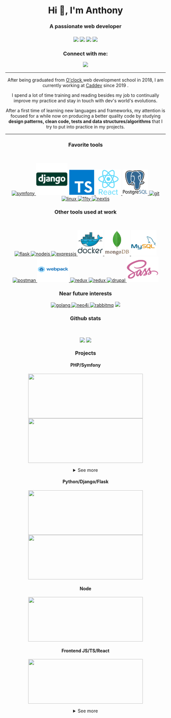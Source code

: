
<h1 align="center">Hi 👋, I'm Anthony</h1>
<h3 align="center">A passionate web developer</h3>

<h3 align="center">
<img src="https://img.shields.io/badge/-PHP-blue?style=flat&logo=php"/>
<img src="https://img.shields.io/badge/-Python-green?style=flat&logo=python"/>
<img src="https://img.shields.io/badge/-Typescript-lightgrey?style=flat&logo=typescript"/>
<img src="https://img.shields.io/badge/-Javascript-orange?style=flat&logo=javascript">
</h3>

<h3 align="center">Connect with me:</h3>
<p align="center">
<a href="https://linkedin.com/in/anthony-paulin"><img src="https://img.shields.io/badge/-LinkedIn-blue?logo=linkedin&style=for-the-badge"/></a>
</p>

---

<p align="center">
After being graduated from <a href="https://oclock.io" target="_blank" rel="noreferrer"> O'clock </a> web development school in 2018, I am currently working at <a href="https://caddev.info/" target="_blank" rel="noreferrer"> Caddev</a> since 2019 .</p>
<p align="center">
I spend a lot of time training and reading besides my job to continually improve my practice and stay in touch with dev's world's evolutions.
</p>
<p align="center">
After a first time of learning new languages and frameworks, my attention is focused for a while now on producing a better quality code by studying <strong>design patterns, clean code, tests and data structures/algorithms</strong> that I try to put into practice in my projects.

</p>

---

<h3 align="center" id="tools"><b> Favorite tools</b></h3>
<br/>
<p align="center">
<a href="https://symfony.com" target="_blank" rel="noreferrer"> <img src="https://symfony.com/logos/symfony_black_03.svg" alt="symfony" width="80" height="80"/> </a> <a href="https://www.djangoproject.com/" target="_blank" rel="noreferrer"> <img src="https://raw.githubusercontent.com/devicons/devicon/master/icons/django/django-original.svg" alt="django" width="100" height="100"/></a> <a href="https://www.typescriptlang.org/" target="_blank" rel="noreferrer"> <img src="https://raw.githubusercontent.com/devicons/devicon/master/icons/typescript/typescript-original.svg" alt="typescript" width="80" height="80"/> </a><a href="https://reactjs.org/" target="_blank" rel="noreferrer"> <img src="https://raw.githubusercontent.com/devicons/devicon/master/icons/react/react-original-wordmark.svg" alt="react" width="80" height="80"/> </a> <a href="https://www.postgresql.org" target="_blank" rel="noreferrer"> <img src="https://raw.githubusercontent.com/devicons/devicon/master/icons/postgresql/postgresql-original-wordmark.svg" alt="postgresql" width="80" height="80"/> </a><a href="https://git-scm.com/" target="_blank" rel="noreferrer"> <img src="https://www.vectorlogo.zone/logos/git-scm/git-scm-ar21.svg" alt="git" width="100" height="80"/> </a> <a href="https://www.linux.org/" target="_blank" rel="noreferrer"> <img src="https://www.vectorlogo.zone/logos/linux/linux-ar21.svg" alt="linux" width="100" height="80"/> </a><a href="https://www.11ty.dev/" target="_blank" rel="noreferrer"> <img src="https://gist.githubusercontent.com/vivek32ta/c7f7bf583c1fb1c58d89301ea40f37fd/raw/f4c85cce5790758286b8f155ef9a177710b995df/11ty.svg" alt="11ty" width="80" height="80"/>
 <a href="https://nextjs.org/" target="_blank" rel="noreferrer"> <img src="https://cdn.worldvectorlogo.com/logos/nextjs-2.svg" alt="nextjs" width="80" height="80"/> </a> 
</p>

<h3 align="center"><b>Other tools used at work</b></h3>
<br/>
<p align="center">
<a href="https://flask.palletsprojects.com/" target="_blank" rel="noreferrer"> <img src="https://www.vectorlogo.zone/logos/pocoo_flask/pocoo_flask-ar21.svg" alt="flask" width="100" height="80"/> </a> <a href="http://nodejs.com" target="_blank" rel="noreferrer"> <img src="https://www.vectorlogo.zone/logos/nodejs/nodejs-ar21.svg" alt="nodejs" width="100" height="80"/> </a> <a href="http://expressjs.com" target="_blank" rel="noreferrer"> <img src="https://www.vectorlogo.zone/logos/expressjs/expressjs-ar21.svg" alt="expressjs" width="100" height="80"/> </a>  <a href="https://www.docker.com/" target="_blank" rel="noreferrer"> <img src="https://raw.githubusercontent.com/devicons/devicon/master/icons/docker/docker-original-wordmark.svg" alt="docker" width="80" height="80"/> </a> <a href="https://www.mongodb.com/" target="_blank" rel="noreferrer"> <img src="https://raw.githubusercontent.com/devicons/devicon/master/icons/mongodb/mongodb-original-wordmark.svg" alt="mongodb" width="80" height="80"/> </a> <a href="https://www.mysql.com/" target="_blank" rel="noreferrer"> <img src="https://raw.githubusercontent.com/devicons/devicon/master/icons/mysql/mysql-original-wordmark.svg" alt="mysql" width="80" height="80"/> </a>
<a href="https://postman.com" target="_blank" rel="noreferrer"> <img src="https://www.vectorlogo.zone/logos/getpostman/getpostman-ar21.svg" alt="postman" width="120" height="80"/> </a><a href="https://webpack.js.org" target="_blank" rel="noreferrer"> <img src="https://raw.githubusercontent.com/devicons/devicon/d00d0969292a6569d45b06d3f350f463a0107b0d/icons/webpack/webpack-original-wordmark.svg" alt="webpack" width="100" height="80"/> </a><a href="https://redux.js.org" target="_blank" rel="noreferrer"> <img src="https://raw.githubusercontent.com/prplx/svg-logos/5585531d45d294869c4eaab4d7cf2e9c167710a9/svg/redux.svg" alt="redux" width="80" height="80"/> </a><a href="https://memcached.org" target="_blank" rel="noreferrer"> <img src="https://www.vectorlogo.zone/logos/memcached/memcached-ar21.svg" alt="redux" width="100" height="80"/> </a> <a href="https://drupal.com" target="_blank" rel="noreferrer"> <img src="https://www.vectorlogo.zone/logos/drupal/drupal-ar21.svg" alt="drupal" width="100" height="80"/> </a><a href="https://sass-lang.com" target="_blank" rel="noreferrer"> <img src="https://raw.githubusercontent.com/devicons/devicon/master/icons/sass/sass-original.svg" alt="sass" width="100" height="80"/> </a>
</p>

<h3 align="center"><b>Near future interests</b></h3>

<p align="center"><a href="https://golang.com/" target="_blank" rel="noreferrer"> <img src="https://www.vectorlogo.zone/logos/golang/golang-ar21.svg" alt="golang" width="80" height="80"/>
<a href="https://neo4j.com//" target="_blank" rel="noreferrer"> <img src="https://www.vectorlogo.zone/logos/neo4j/neo4j-ar21.svg" alt="neo4j" width="100" height="60"/>
<a href="https://www.rabbitmq.com/" target="_blank" rel="noreferrer"><img src="https://www.vectorlogo.zone/logos/rabbitmq/rabbitmq-ar21.svg" alt="rabbitmq"/></a>
<a href="https://www.elastic.co/" target="_blank" rel="noreferrer"> <img src="https://www.vectorlogo.zone/logos/elastic/elastic-ar21.svg"/></a>

</p>

<h3 align="center"><b>Github stats</b></h3>
<br/>
<p align="center">
 <img align="center" src="https://github-readme-stats.vercel.app/api?username=Tonyp85-25&theme=tokyonight&count_private=true"  />
 <img align="center" src="https://github-readme-stats.vercel.app/api/top-langs/?username=Tonyp85-25&hide=css,html,twig&theme=onedark&count_private=true&layout=compact"  height="195"/>

<!-- [![Anurag's GitHub stats](https://github-readme-stats.vercel.app/api?username=Tonyp85-25&theme=tokyonight&count_private=true)](https://github.com/anuraghazra/github-readme-stats) [![Top Langs](https://github-readme-stats.vercel.app/api/top-langs/?username=Tonyp85-25&hide=css,html,twig&theme=onedark&count_private=true)](https://github.com/anuraghazra/github-readme-stats) -->

</p>

<h3 align="center" id="projects"><b>Projects</b></h3>


<h4 align="center">PHP/Symfony</h4>

<p align="center">
<a href="https://github.com/Tonyp85-25/api-example">
  <img align="center" src="https://github-readme-stats.vercel.app/api/pin/?username=Tonyp85-25&repo=api-example" height="140" width="360"/>
</a>
<a href="https://github.com/Tonyp85-25/laboutique">
  <img align="center" src="https://github-readme-stats.vercel.app/api/pin/?username=Tonyp85-25&repo=laboutique" height="140" width="360" />
</a>
 </p>
<details align="center">
<summary> See more</summary>
 <p align="center">
<a href="https://github.com/Tonyp85-25/Oquiz">
  <img align="center" height="180" width="360" src="https://github-readme-stats.vercel.app/api/pin/?username=Tonyp85-25&repo=Oquiz" />
</a>
<a href="https://github.com/Tonyp85-25/cauldron_overflow">
  <img align="center" src="https://github-readme-stats.vercel.app/api/pin/?username=Tonyp85-25&repo=cauldron_overflow" height="140" width="360" />
</a>
<a href="https://github.com/Tonyp85-25/service-container">
  <img align="center" src="https://github-readme-stats.vercel.app/api/pin/?username=Tonyp85-25&repo=service-container" height="140" width="360" />
</a>
<a href="https://github.com/Tonyp85-25/phpunit_and_selenium">
  <img align="center" src="https://github-readme-stats.vercel.app/api/pin/?username=Tonyp85-25&repo=phpunit_and_selenium" height="140" width="360" />
</a>
<a href="https://github.com/Tonyp85-25/php-unit">
  <img align="center" src="https://github-readme-stats.vercel.app/api/pin/?username=Tonyp85-25&repo=php-unit" height="140" width="360" />
</a>
<!-- <a href="https://github.com/Tonyp85-25/symfo-eval-faq-o-clock-Tonyp85-25">
  <img align="center" src="https://github-readme-stats.vercel.app/api/pin/?username=Tonyp85-25&repo=symfo-eval-faq-o-clock-Tonyp85-25" height="140" width="360" />
</a> -->
  </p>
</details>
</p>

<h4 align="center">Python/Django/Flask</h4>

<p align="center">
<a href="https://github.com/Tonyp85-25/btre_project">
<img align="center" src="https://github-readme-stats.vercel.app/api/pin/?username=Tonyp85-25&repo=btre_project" height="140" width="360" /></a>
<a href="https://github.com/Tonyp85-25/DB_APIREST">
<img align="center" src="https://github-readme-stats.vercel.app/api/pin/?username=Tonyp85-25&repo=DB_APIREST" height="140" width="360" />
</a>
<!-- <details>
<summary></summary>
</details> -->
</p>

<h4 align="center">Node</h4>

<p align="center">
<a href="https://github.com/Tonyp85-25/postgres-api">
  <img align="center" src="https://github-readme-stats.vercel.app/api/pin/?username=Tonyp85-25&repo=postgres-api" height="140" width="360" />
</a>
<!-- <details>
    <summary>Node</summary>
</details> -->
</p>

<h4 align="center">Frontend JS/TS/React</h4>

<p align="center">
 <a href="https://github.com/Tonyp85-25/jotto-app">
  <img align="center" src="https://github-readme-stats.vercel.app/api/pin/?username=Tonyp85-25&repo=jotto-app" height="140" width="360" />
</a>
<details align="center">
<summary>See more</summary>
<p align="center"><a href="https://github.com/Tonyp85-25/typescriptApp">
  <img align="center" src="https://github-readme-stats.vercel.app/api/pin/?username=Tonyp85-25&repo=typescriptApp" height="140" width="360" />
</a>
<a href="https://github.com/Tonyp85-25/demographicApp">
  <img align="center" src="https://github-readme-stats.vercel.app/api/pin/?username=Tonyp85-25&repo=demographicApp" height="140" width="360" />
</a>
<a href="https://github.com/Tonyp85-25/movies-react-app">
  <img align="center" src="https://github-readme-stats.vercel.app/api/pin/?username=Tonyp85-25&repo=movies-react-app" height="140" width="360" />
</a>
 <a href="https://o-clock-hyperspace.github.io/evaluation-js-memory-Tonyp85-25/">Memory game</a
 </p>
</details>
</p>
